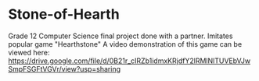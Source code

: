 # Stone-of-Hearth
Grade 12 Computer Science final project done with a partner. Imitates popular game "Hearthstone"
A video demonstration of this game can be viewed here:
https://drive.google.com/file/d/0B21r_cIRZb1idmxKRjdfY2lRMlNlTUVEbVJwSmpFSGFtVGVr/view?usp=sharing

